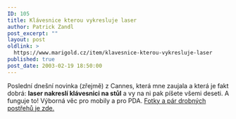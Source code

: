 ```yaml
---
ID: 105
title: Klávesnice kterou vykresluje laser
author: Patrick Zandl
post_excerpt: ""
layout: post
oldlink: >
  https://www.marigold.cz/item/klavesnice-kterou-vykresluje-laser
published: true
post_date: 2003-02-19 18:50:00
---
```

Poslední dnešní novinka (zřejmě) z Cannes, která mne zaujala a která je fakt dobrá: <STRONG>laser nakreslí klávesnici na stůl</STRONG> a vy na ni pak píšete všemi deseti. A funguje to! Výborná věc pro mobily a pro PDA. <A href="http://tangero.me.cz/cannes2003/klavesnice/" target=_blank>Fotky a pár drobných postřehů je zde. </A>
